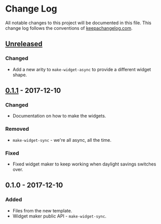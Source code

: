 # Change Log
All notable changes to this project will be documented in this file. This change log follows the conventions of [keepachangelog.com](http://keepachangelog.com/).

## [Unreleased]
### Changed
- Add a new arity to `make-widget-async` to provide a different widget shape.

## [0.1.1] - 2017-12-10
### Changed
- Documentation on how to make the widgets.

### Removed
- `make-widget-sync` - we're all async, all the time.

### Fixed
- Fixed widget maker to keep working when daylight savings switches over.

## 0.1.0 - 2017-12-10
### Added
- Files from the new template.
- Widget maker public API - `make-widget-sync`.

[Unreleased]: https://github.com/your-name/day9/compare/0.1.1...HEAD
[0.1.1]: https://github.com/your-name/day9/compare/0.1.0...0.1.1
